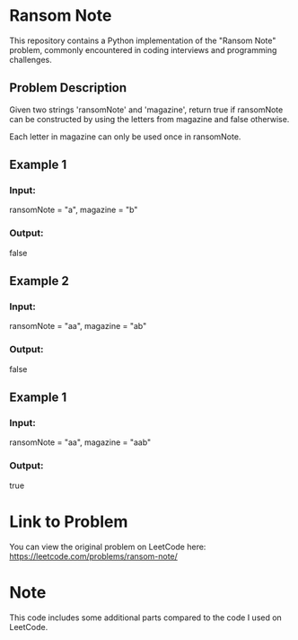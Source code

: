 # Ransom Note

This repository contains a Python implementation of the "Ransom Note" problem, commonly encountered in coding interviews and programming challenges. 

## Problem Description

Given two strings 'ransomNote' and 'magazine', return true if ransomNote can be constructed by using the letters from magazine and false otherwise.

Each letter in magazine can only be used once in ransomNote.


## Example 1 
### Input:
ransomNote = "a", magazine = "b"
### Output:
false
## Example 2 
### Input:
ransomNote = "aa", magazine = "ab"
### Output:
false
## Example 1 
### Input:
ransomNote = "aa", magazine = "aab"
### Output:
true


# Link to Problem
You can view the original problem on LeetCode here: https://leetcode.com/problems/ransom-note/ 

# Note
This code includes some additional parts compared to the code I used on LeetCode.





